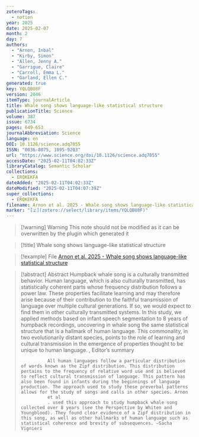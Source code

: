 ```yaml
---
zoteroTags:
  - notion
year: 2025
date: 2025-02-07
month: 2
day: 7
authors:
  - "Arnon, Inbal"
  - "Kirby, Simon"
  - "Allen, Jenny A."
  - "Garrigue, Claire"
  - "Carroll, Emma L."
  - "Garland, Ellen C."
generated: true
key: YQLQBU8F
version: 2046
itemType: journalArticle
title: Whale song shows language-like statistical structure
publicationTitle: Science
volume: 387
issue: 6734
pages: 649-653
journalAbbreviation: Science
language: en
DOI: 10.1126/science.adq7055
ISSN: "0036-8075, 1095-9203"
url: "https://www.science.org/doi/10.1126/science.adq7055"
accessDate: "2025-02-11T04:02:33Z"
libraryCatalog: Semantic Scholar
collections:
  - ERQKEKFA
dateAdded: "2025-02-11T04:02:33Z"
dateModified: "2025-02-11T04:07:39Z"
super_collections:
  - ERQKEKFA
filename: Arnon et al. 2025 - Whale song shows language-like statistical structure
marker: "[🇿](zotero://select/library/items/YQLQBU8F)"
---
```


>[!warning] Warning
> This note should not be modified as it can be overwritten by the plugin which generated it

> [!title] Whale song shows language-like statistical structure

> [!example] File
> [Arnon et al. 2025 - Whale song shows language-like statistical structure](Arnon%20et%20al.%202025%20-%20Whale%20song%20shows%20language-like%20statistical%20structure.pdf)

> [!abstract] Abstract
> Humpback whale song is a culturally transmitted behavior. Human language, which is also culturally transmitted, has statistically coherent parts whose frequency distribution follows a power law. These properties facilitate learning and may therefore arise because of their contribution to the faithful transmission of language over multiple cultural generations. If so, we would expect to find them in other culturally transmitted systems. In this study, we applied methods based on infant speech segmentation to 8 years of humpback recordings, uncovering in whale song the same statistical structure that is a hallmark of human language. This commonality, in two evolutionarily distant species, points to the role of learning and cultural transmission in the emergence of properties thought to be unique to human language.
>           , 
>             Editor’s summary
>             
>               All human languages follow a particular distribution of words known as the Zipf distribution. This distribution pertains to the frequency of relative word use and is believed to reflect cultural transmission of language. This pattern has also been found in infants during the beginnings of language production. The approach used to study these preverbal patterns allows for the study of songs and calls in other species. Arnon
>               et al
>               . used this approach to study humpback whale song collected over 8 years (see the Perspective by Whiten and Youngblood). They found clear evidence of a Zipf distribution in this song, as well as other hallmarks of human language such as statistical coherence and brevity of subsequences. —Sacha Vignieri

